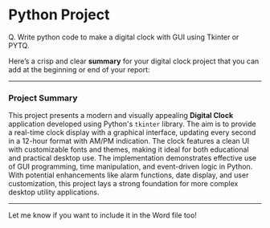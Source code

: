 # Python Project

Q. Write python code to make a digital clock with GUI using Tkinter or PYTQ.


Here’s a crisp and clear **summary** for your digital clock project that you can add at the beginning or end of your report:

---

### **Project Summary**

This project presents a modern and visually appealing **Digital Clock** application developed using Python's `tkinter` library. The aim is to provide a real-time clock display with a graphical interface, updating every second in a 12-hour format with AM/PM indication. The clock features a clean UI with customizable fonts and themes, making it ideal for both educational and practical desktop use. The implementation demonstrates effective use of GUI programming, time manipulation, and event-driven logic in Python. With potential enhancements like alarm functions, date display, and user customization, this project lays a strong foundation for more complex desktop utility applications.

---

Let me know if you want to include it in the Word file too!
